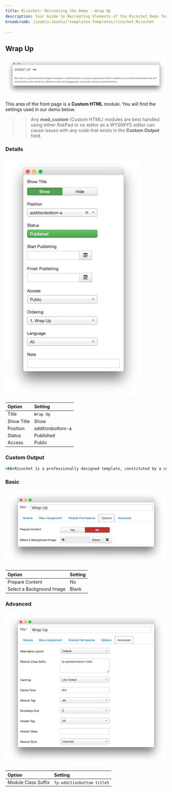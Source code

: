 ```yaml
---
title: Ricochet: Recreating the Demo - Wrap Up
description: Your Guide to Recreating Elements of the Ricochet Demo for Joomla
breadcrumb: /joomla:Joomla/!templates:Templates/ricochet:Ricochet

---
```


Wrap Up
-----

![](assets/demo_8.jpeg)

This area of the front page is a **Custom HTML** module. You will find the settings used in our demo below.

>> Any **mod_custom** (Custom HTML) modules are best handled using either RokPad or no editor as a WYSIWYG editor can cause issues with any code that exists in the **Custom Output** field.

### Details

![](assets/demo_8a.jpeg)

|   Option   |     Setting      |
| :--------- | :--------------- |
| Title      | `Wrap Up`        |
| Show Title | Show             |
| Position   | additionbottom-a |
| Status     | Published        |
| Access     | Public           |

### Custom Output

~~~ .html
<h6>Ricochet is a professionally designed template, constituted by a corporate appearance which combines an overall conservative and soft visual frame, with subtle but effective colors and typography, to provide character and definition.</h6>
~~~

### Basic

![](assets/demo_8b.jpeg)

| Option                    | Setting     |
| :----------               | :---------- |
| Prepare Content           | No          |
| Select a Background Image | Blank       |

### Advanced

![](assets/demo_8c.jpeg)

|        Option       |          Setting           |
| :------------------ | :------------------------- |
| Module Class Suffix | `fp-additionbottom title5` |
